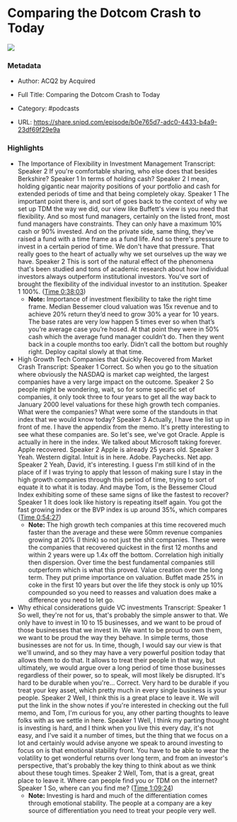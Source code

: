# Comparing the Dotcom Crash to Today

![](https://wsrv.nl/?url=https%3A%2F%2Fimages.transistor.fm%2Ffile%2Ftransistor%2Fimages%2Fshow%2F40665%2Ffull_1691429682-artwork.jpg&w=100&h=100)

### Metadata

- Author: ACQ2 by Acquired
- Full Title: Comparing the Dotcom Crash to Today
- Category: #podcasts



- URL: https://share.snipd.com/episode/b0e765d7-adc0-4433-b4a9-23df69f29e9a

### Highlights

- The Importance of Flexibility in Investment Management
  Transcript:
  Speaker 2
  If you're comfortable sharing, who else does that besides Berkshire?
  Speaker 1
  In terms of holding cash?
  Speaker 2
  I mean, holding gigantic near majority positions of your portfolio and cash for extended periods of time and that being completely okay.
  Speaker 1
  The important point there is, and sort of goes back to the context of why we set up TDM the way we did, our view like Buffett's view is you need that flexibility. And so most fund managers, certainly on the listed front, most fund managers have constraints. They can only have a maximum 10% cash or 90% invested. And on the private side, same thing, they've raised a fund with a time frame as a fund life. And so there's pressure to invest in a certain period of time. We don't have that pressure. That really goes to the heart of actually why we set ourselves up the way we have.
  Speaker 2
  This is sort of the natural effect of the phenomena that's been studied and tons of academic research about how individual investors always outperform institutional investors. You've sort of brought the flexibility of the individual investor to an institution.
  Speaker 1
  100%. ([Time 0:38:03](https://share.snipd.com/snip/d2b1f987-3362-4323-9891-eb780d524bc3))
    - **Note:** Importance of investment flexibility to take the right time frame. Median Bessemer cloud valuation was 15x revenue and to achieve 20% return they’d need to grow 30% a year for 10 years. The base rates are very low happen 5 times ever so when that’s you’re average case you’re hosed. At that point they were in 50% cash which the average fund manager couldn’t do. Then they went back in a couple months too early. Didn’t call the bottom but roughly right. Deploy capital slowly at that time.
- High Growth Tech Companies that Quickly Recovered from Market Crash
  Transcript:
  Speaker 1
  Correct. So when you go to the situation where obviously the NASDAQ is market cap weighted, the largest companies have a very large impact on the outcome.
  Speaker 2
  So people might be wondering, wait, so for some specific set of companies, it only took three to four years to get all the way back to January 2000 level valuations for these high growth tech companies. What were the companies? What were some of the standouts in that index that we would know today?
  Speaker 3
  Actually, I have the list up in front of me. I have the appendix from the memo. It's pretty interesting to see what these companies are. So let's see, we've got Oracle. Apple is actually in here in the index. We talked about Microsoft taking forever. Apple recovered.
  Speaker 2
  Apple is already 25 years old.
  Speaker 3
  Yeah. Western digital. Intuit is in here. Adobe. Paychecks. Net app.
  Speaker 2
  Yeah, David, it's interesting. I guess I'm still kind of in the place of if I was trying to apply that lesson of making sure I stay in the high growth companies through this period of time, trying to sort of equate it to what it is today. And maybe Tom, is the Bessemer Cloud Index exhibiting some of these same signs of like the fastest to recover?
  Speaker 1
  It does look like history is repeating itself again. You got the fast growing index or the BVP index is up around 35%, which compares ([Time 0:54:27](https://share.snipd.com/snip/e31eb88f-b760-4250-993f-f03f5acbb883))
    - **Note:** The high growth tech companies at this time recovered much faster than the average and these were 50mm revenue companies growing at 20% (I think) so not just the shit companies. These were the companies that recovered quickest in the first 12 months and within 2 years were up 1.4x off the bottom. Correlation high initially then dispersion. Over time the best fundamental companies still outperform which is what this proved. Value creation over the long term. They put prime importance on valuation. Buffet made 25% in coke in the first 10 years but over the life they stock is only up 10% compounded so you need to reasses and valuation does make a difference you need to let go.
- Why ethical considerations guide VC investments
  Transcript:
  Speaker 1
  So well, they're not for us, that's probably the simple answer to that. We only have to invest in 10 to 15 businesses, and we want to be proud of those businesses that we invest in. We want to be proud to own them, we want to be proud the way they behave. In simple terms, those businesses are not for us. In time, though, I would say our view is that we'll unwind, and so they may have a very powerful position today that allows them to do that. It allows to treat their people in that way, but ultimately, we would argue over a long period of time those businesses regardless of their power, so to speak, will most likely be disrupted. It's hard to be durable when you're... Correct. Very hard to be durable if you treat your key asset, which pretty much in every single business is your people.
  Speaker 2
  Well, I think this is a great place to leave it. We will put the link in the show notes if you're interested in checking out the full memo, and Tom, I'm curious for you, any other parting thoughts to leave folks with as we settle in here.
  Speaker 1
  Well, I think my parting thought is investing is hard, and I think when you live this every day, it's not easy, and I've said it a number of times, but the thing that we focus on a lot and certainly would advise anyone we speak to around investing to focus on is that emotional stability front. You have to be able to wear the volatility to get wonderful returns over long term, and from an investor's perspective, that's probably the key thing to think about as we think about these tough times.
  Speaker 2
  Well, Tom, that is a great, great place to leave it. Where can people find you or TDM on the internet?
  Speaker 1
  So, where can you find me? ([Time 1:09:24](https://share.snipd.com/snip/e96ed0bd-7cc2-4e2f-9a1b-7cf48f097fe2))
    - **Note:** Investing is hard and much of the differentiation comes through emotional stability. The people at a company are a key source of differentiation you need to treat your people very well.

